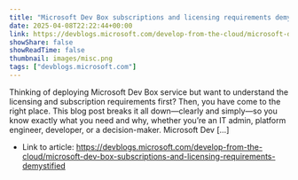 ```yaml
---
title: "Microsoft Dev Box subscriptions and licensing requirements demystified: What You Need and Why"
date: 2025-04-08T22:22:44+00:00
link: https://devblogs.microsoft.com/develop-from-the-cloud/microsoft-dev-box-subscriptions-and-licensing-requirements-demystified
showShare: false
showReadTime: false
thumbnail: images/misc.png
tags: ["devblogs.microsoft.com"]
---
```

Thinking of deploying Microsoft Dev Box service but want to understand the licensing and subscription requirements first? Then, you have come to the right place. This blog post breaks it all down—clearly and simply—so you know exactly what you need and why, whether you’re an IT admin, platform engineer, developer, or a decision-maker. Microsoft Dev […]

- Link to article: https://devblogs.microsoft.com/develop-from-the-cloud/microsoft-dev-box-subscriptions-and-licensing-requirements-demystified